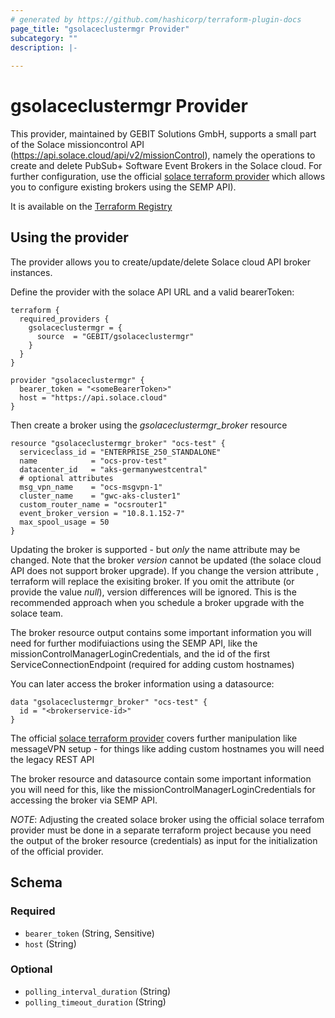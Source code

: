 ```yaml
---
# generated by https://github.com/hashicorp/terraform-plugin-docs
page_title: "gsolaceclustermgr Provider"
subcategory: ""
description: |-
  
---
```


# gsolaceclustermgr Provider

This provider, maintained by GEBIT Solutions GmbH, supports a small part of the Solace missioncontrol API (https://api.solace.cloud/api/v2/missionControl), namely the operations to create and delete PubSub+ Software Event Brokers in the Solace cloud. For further configuration, use the official [solace terraform provider](https://github.com/SolaceProducts/terraform-provider-solacebroker) which allows you to configure existing brokers using the SEMP API).

It is available on the [Terraform Registry](https://developer.hashicorp.com/terraform/registry/providers/publishing) 

## Using the provider

The provider allows you to create/update/delete Solace cloud API broker instances.

Define the provider with the solace API URL and a valid bearerToken:
~~~
terraform {
  required_providers {
    gsolaceclustermgr = {
      source  = "GEBIT/gsolaceclustermgr"
    }
  }
}

provider "gsolaceclustermgr" {
  bearer_token = "<someBearerToken>"
  host = "https://api.solace.cloud"
}
~~~
Then create a broker using the *gsolaceclustermgr_broker* resource
~~~
resource "gsolaceclustermgr_broker" "ocs-test" {
  serviceclass_id = "ENTERPRISE_250_STANDALONE"
  name            = "ocs-prov-test"
  datacenter_id   = "aks-germanywestcentral"
  # optional attributes
  msg_vpn_name    = "ocs-msgvpn-1"
  cluster_name    = "gwc-aks-cluster1"
  custom_router_name = "ocsrouter1"
  event_broker_version = "10.8.1.152-7"
  max_spool_usage = 50
}
~~~
Updating the broker is supported - but *only* the name attribute may be changed.
Note that the broker *version* cannot be updated (the solace cloud API does not support broker upgrade). 
If you change the version attribute , terraform will replace the exisiting broker.
If you omit the attribute (or provide the value *null*), version differences will be ignored. This is the recommended approach when you schedule a broker upgrade with the solace team.

The broker resource output contains some important information you will need for further modifuiactions using the SEMP API, like the missionControlManagerLoginCredentials, and the id of the first ServiceConnectionEndpoint (required for  adding custom hostnames)

You can later access the broker information using a datasource:
~~~
data "gsolaceclustermgr_broker" "ocs-test" {
  id = "<brokerservice-id>"
}  
~~~

The official [solace terraform provider](https://github.com/SolaceProducts/terraform-provider-solacebroker) covers further manipulation like messageVPN setup - for things like adding custom hostnames you will need the legacy REST API 

The broker resource and datasource contain some important information you will need for this, like the missionControlManagerLoginCredentials for accessing the broker via SEMP API. 

*NOTE*: Adjusting the created solace broker using the official solace terrafom provider must be done in a separate terraform project because you need the output of the broker resource (credentials) as input for the initialization of the official provider. 


<!-- schema generated by tfplugindocs -->
## Schema

### Required

- `bearer_token` (String, Sensitive)
- `host` (String)

### Optional

- `polling_interval_duration` (String)
- `polling_timeout_duration` (String)

